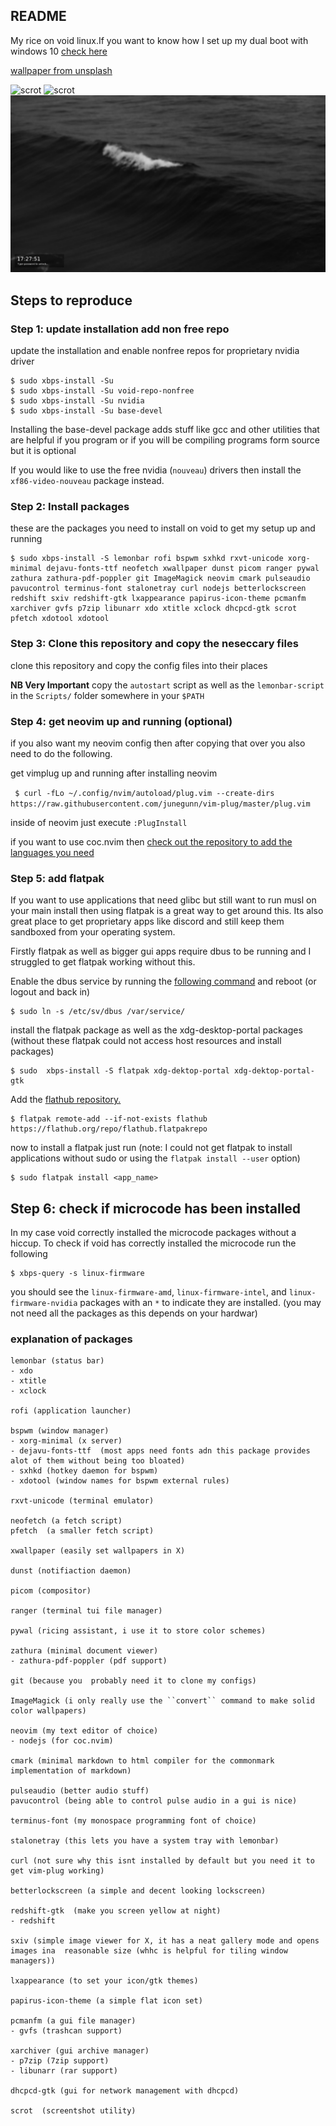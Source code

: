 ## README

My rice on void linux.If you want to know how I set up my dual boot with windows 10 [check here](https://github.com/kevin-nel/void-linux-rice/blob/master/dual_boot_void_win10_guide.md)

[wallpaper from unsplash](https://unsplash.com/photos/ciO5L8pin8A)

![scrot](scrots/scrot3.png)
![scrot](scrots/scrot2.png)
![scrot](scrots/scrot1.png)

## Steps to reproduce

### Step 1: update installation add non free repo

update the installation and enable nonfree repos for proprietary nvidia driver

```
$ sudo xbps-install -Su
$ sudo xbps-install -Su void-repo-nonfree
$ sudo xbps-install -Su nvidia
$ sudo xbps-install -Su base-devel
```

Installing the base-devel package adds stuff like gcc and other utilities that are helpful if you program or if you will be compiling programs form source but it is optional

If you would like to use the free nvidia (``nouveau``) drivers then install the ``xf86-video-nouveau`` package instead.

### Step 2: Install packages

these are the packages you need to install on void to get my setup up and running

```
$ sudo xbps-install -S lemonbar rofi bspwm sxhkd rxvt-unicode xorg-minimal dejavu-fonts-ttf neofetch xwallpaper dunst picom ranger pywal zathura zathura-pdf-poppler git ImageMagick neovim cmark pulseaudio pavucontrol terminus-font stalonetray curl nodejs betterlockscreen redshift sxiv redshift-gtk lxappearance papirus-icon-theme pcmanfm xarchiver gvfs p7zip libunarr xdo xtitle xclock dhcpcd-gtk scrot pfetch xdotool xdotool
```

### Step 3: Clone this repository and copy the neseccary files

clone this repository and copy the config files into their places

**NB Very Important** copy the ``autostart`` script as well as the ``lemonbar-script`` in the ``Scripts/`` folder somewhere in your ``$PATH``

### Step 4: get neovim up and running (optional)

if you also want my neovim config then after copying that over you also need to do the following.

get vimplug up and running after installing neovim

`` $ curl -fLo ~/.config/nvim/autoload/plug.vim --create-dirs https://raw.githubusercontent.com/junegunn/vim-plug/master/plug.vim``

inside of neovim just execute ``:PlugInstall``

if you want to use coc.nvim then [check out the repository to add the languages you need](https://github.com/neoclide/coc.nvim/wiki/Install-coc.nvim)

### Step 5: add flatpak

If you want to use applications that  need glibc but still want to run musl  on your main install then using flatpak is a great  way to get around this.
Its also great place to get  proprietary apps like discord and still keep them sandboxed from your operating system.

Firstly flatpak as well as bigger gui apps require dbus to be running and I struggled to get flatpak working without this.

Enable the dbus service by running the [following command](https://docs.voidlinux.org/config/bluetooth.html?highlight=dbus#installation) and reboot (or logout and back in)

```
$ sudo ln -s /etc/sv/dbus /var/service/
```

install the flatpak package as well as the xdg-desktop-portal packages (without these flatpak could not access host resources and install packages)


```
$ sudo  xbps-install -S flatpak xdg-dektop-portal xdg-dektop-portal-gtk
```

Add the [flathub repository.](https://flatpak.org/setup/Void%20Linux/)


```
$ flatpak remote-add --if-not-exists flathub https://flathub.org/repo/flathub.flatpakrepo
```

now to install a flatpak just run (note: I could not get flatpak to install applications without sudo or using the ``flatpak install --user`` option)

```
$ sudo flatpak install <app_name>
```

## Step 6: check if microcode has been installed

In my case void correctly installed the microcode packages without a hiccup.
To check if void has correctly installed the microcode run the following

```
$ xbps-query -s linux-firmware
```

you should see the  ``linux-firmware-amd``, ``linux-firmware-intel``, and ``linux-firmware-nvidia`` packages with an ``*`` to indicate they are installed. (you may not need all the packages as this depends on your hardwar)


### explanation of packages

```
lemonbar (status bar)
- xdo
- xtitle
- xclock

rofi (application launcher)

bspwm (window manager)
- xorg-minimal (x server)
- dejavu-fonts-ttf  (most apps need fonts adn this package provides alot of them without being too bloated)
- sxhkd (hotkey daemon for bspwm)
- xdotool (window names for bspwm external rules)

rxvt-unicode (terminal emulator)

neofetch (a fetch script)
pfetch  (a smaller fetch script)

xwallpaper (easily set wallpapers in X)

dunst (notifiaction daemon)

picom (compositor)

ranger (terminal tui file manager)

pywal (ricing assistant, i use it to store color schemes)

zathura (minimal document viewer)
- zathura-pdf-poppler (pdf support)

git (because you  probably need it to clone my configs)

ImageMagick (i only really use the ``convert`` command to make solid color wallpapers)

neovim (my text editor of choice)
- nodejs (for coc.nvim)

cmark (minimal markdown to html compiler for the commonmark implementation of markdown)

pulseaudio (better audio stuff)
pavucontrol (being able to control pulse audio in a gui is nice)

terminus-font (my monospace programming font of choice)

stalonetray (this lets you have a system tray with lemonbar)

curl (not sure why this isnt installed by default but you need it to get vim-plug working)

betterlockscreen (a simple and decent looking lockscreen)

redshift-gtk  (make you screen yellow at night)
- redshift

sxiv (simple image viewer for X, it has a neat gallery mode and opens images ina  reasonable size (whhc is helpful for tiling window managers))

lxappearance (to set your icon/gtk themes)

papirus-icon-theme (a simple flat icon set)

pcmanfm (a gui file manager)
- gvfs (trashcan support)

xarchiver (gui archive manager)
- p7zip (7zip support)
- libunarr (rar support)

dhcpcd-gtk (gui for network management with dhcpcd)

scrot  (screentshot utility)

```

